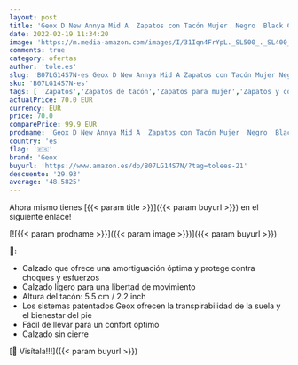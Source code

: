 ```yaml
---
layout: post
title: 'Geox D New Annya Mid A  Zapatos con Tacón Mujer  Negro  Black C9997   38 EU'
date: 2022-02-19 11:34:20
image: 'https://m.media-amazon.com/images/I/31Iqn4FrYpL._SL500_._SL400_.jpg'
comments: true
category: ofertas
author: 'tole.es'
slug: 'B07LG14S7N-es Geox D New Annya Mid A Zapatos con Tacón Mujer Negro Black...'
sku: 'B07LG14S7N-es'
tags: [ 'Zapatos','Zapatos de tacón','Zapatos para mujer','Zapatos y complementos','geox','zapatos', ]
actualPrice: 70.0 EUR
currency: EUR
price: 70.0
comparePrice: 99.9 EUR
prodname: 'Geox D New Annya Mid A  Zapatos con Tacón Mujer  Negro  Black C9997   38 EU'
country: 'es'
flag: '🇪🇸'
brand: 'Geox'
buyurl: 'https://www.amazon.es/dp/B07LG14S7N/?tag=tolees-21'
descuento: '29.93'
average: '48.5825'
---
```


Ahora mismo tienes [{{< param title >}}]({{< param buyurl >}}) en el siguiente enlace!

[![{{< param prodname >}}]({{< param image >}})]({{< param buyurl >}})

🔎:

- Calzado que ofrece una amortiguación óptima y protege contra choques y esfuerzos
- Calzado ligero para una libertad de movimiento
- Altura del tacón: 5.5 cm / 2.2 inch
- Los sistemas patentados Geox ofrecen la transpirabilidad de la suela y el bienestar del pie
- Fácil de llevar para un confort optimo
- Calzado sin cierre

[🛒 Visítala!!!]({{< param buyurl >}})
